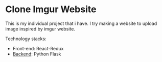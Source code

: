 # Clone Imgur Website
This is my individual project that i have. I try making a website to upload image inspired by imgur website. 

Technology stacks:
- Front-end: React-Redux
- [Backend](https://github.com/Bagas17k/BE_imgur_try_copy): Python Flask

